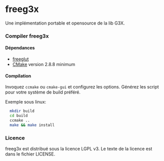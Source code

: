 # freeg3x
Une implémentation portable et opensource de la lib G3X.

### Compiler freeg3x
#### Dépendances

 * [freeglut](http://freeglut.sf.net)
 * [CMake](http://cmake.org) version 2.8.8 minimum

#### Compilation

Invoquez `ccmake` ou `cmake-gui` et configurez les options.
Générez les script pour votre système de build préféré.

Exemple sous linux:
```bash
  mkdir build
  cd build
  ccmake ..
  make && make install
```

### Licence

freeg3x est distribué sous la licence LGPL v3.
Le texte de la licence est dans le fichier LICENSE.
